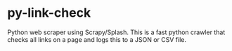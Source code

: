 # py-link-check
Python web scraper using Scrapy/Splash. This is a fast python crawler that checks all links on a page and logs this to a JSON or CSV file.
